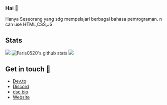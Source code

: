 ### Hai 🗿
Hanya Seseorang yang sdg mempelajari berbagai bahasa pemrograman.
n can use HTML,CSS,JS
<!--
Hello There 🗿
-->
## Stats
![](https://komarev.com/ghpvc/?username=Faris0520&label=Pengunjung)
![Faris0520's github stats](https://github-readme-stats.vercel.app/api?username=faris0520&show_icons=true&theme=radical)
<a href="https://myanimelist.net/profile/Faris0520">
<img src="https://malsignature.com/?/view?username=Faris0520&style=normal"></a>
## Get in touch 🤳
 - [Dev.to](https://dev.to/faris0520)
 - [Discord](https://discord.com/users/695817459206324265)
 - [dsc.bio](https://dsc.bio/farisdaffa)
 - [Website](https://bit.ly/faris0520w)
<!--
## Discord
[![FarisDaffa Discord](https://cdn.discordapp.com/attachments/817641073874305044/833639453725032488/1618825477362.jpg)](https://discord.com/users/695817459206324265)
-->
